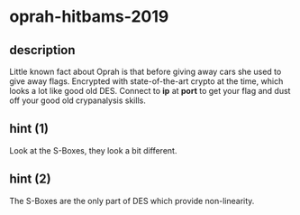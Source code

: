 # oprah-hitbams-2019

## description

Little known fact about Oprah is that before giving away cars she used to give away flags. Encrypted with state-of-the-art crypto at the time, which looks a lot like good old DES. Connect to <b>ip</b> at <b>port</b> to get your flag and dust off your good old crypanalysis skills. 

## hint (1)

Look at the S-Boxes, they look a bit different. 

## hint (2)

The S-Boxes are the only part of DES which provide non-linearity.

